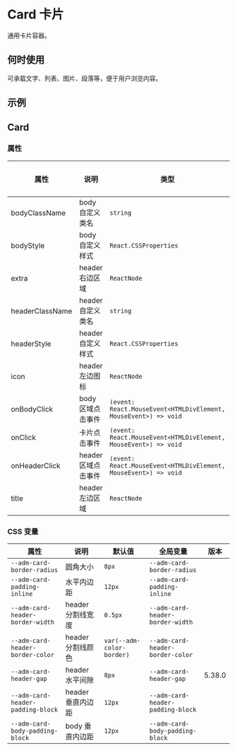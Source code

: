 # Card 卡片

通用卡片容器。

## 何时使用

可承载文字、列表、图片、段落等，便于用户浏览内容。

## 示例

<code src="./demos/demo1.tsx"></code>

## Card

### 属性

| 属性            | 说明                | 类型                                                            | 默认值 | 版本   |
| --------------- | ------------------- | --------------------------------------------------------------- | ------ | ------ |
| bodyClassName   | body 自定义类名     | `string`                                                        | -      |        |
| bodyStyle       | body 自定义样式     | `React.CSSProperties`                                           | -      |        |
| extra           | header 右边区域     | `ReactNode`                                                     | -      |        |
| headerClassName | header 自定义类名   | `string`                                                        | -      |        |
| headerStyle     | header 自定义样式   | `React.CSSProperties`                                           | -      |        |
| icon            | header 左边图标     | `ReactNode`                                                     | -      | 5.38.0 |
| onBodyClick     | body 区域点击事件   | `(event: React.MouseEvent<HTMLDivElement, MouseEvent>) => void` | -      |        |
| onClick         | 卡片点击事件        | `(event: React.MouseEvent<HTMLDivElement, MouseEvent>) => void` | -      |        |
| onHeaderClick   | header 区域点击事件 | `(event: React.MouseEvent<HTMLDivElement, MouseEvent>) => void` | -      |        |
| title           | header 左边区域     | `ReactNode`                                                     | -      |        |

### CSS 变量

| 属性                              | 说明              | 默认值                    | 全局变量                          | 版本   |
| --------------------------------- | ----------------- | ------------------------- | --------------------------------- | ------ |
| `--adm-card-border-radius`        | 圆角大小          | `8px`                     | `--adm-card-border-radius`        |        |
| `--adm-card-padding-inline`       | 水平内边距        | `12px`                    | `--adm-card-padding-inline`       |        |
| `--adm-card-header-border-width`  | header 分割线宽度 | `0.5px`                   | `--adm-card-header-border-width`  |        |
| `--adm-card-header-border-color`  | header 分割线颜色 | `var(--adm-color-border)` | `--adm-card-header-border-color`  |        |
| `--adm-card-header-gap`           | header 水平间隙   | `8px`                     | `--adm-card-header-gap`           | 5.38.0 |
| `--adm-card-header-padding-block` | header 垂直内边距 | `12px`                    | `--adm-card-header-padding-block` |        |
| `--adm-card-body-padding-block`   | body 垂直内边距   | `12px`                    | `--adm-card-body-padding-block`   |        |
